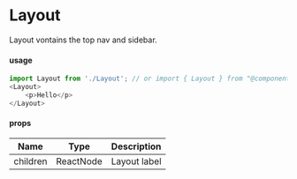 # Layout

Layout vontains the top nav and sidebar.

#### usage
```js
import Layout from './Layout'; // or import { Layout } from "@components"
<Layout>
    <p>Hello</p>   
</Layout>
```

#### props

| Name     | Type      | Description  |
| -------- | --------- | ------------ |
| children | ReactNode | Layout label |